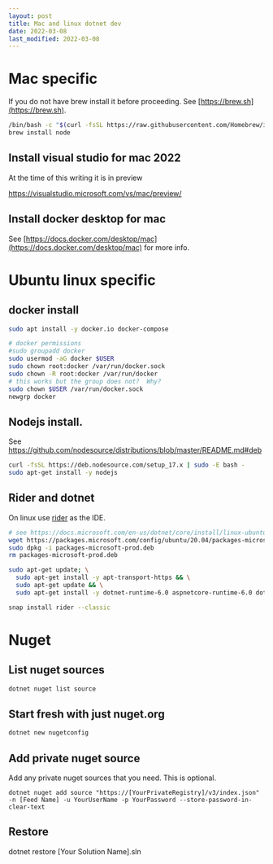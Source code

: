 ```yaml
---
layout: post
title: Mac and linux dotnet dev
date: 2022-03-08
last_modified: 2022-03-08
---
```


# Mac specific

If you do not have brew install it before proceeding.  See [https://brew.sh](https://brew.sh).

```bash
/bin/bash -c "$(curl -fsSL https://raw.githubusercontent.com/Homebrew/install/HEAD/install.sh)"
brew install node
```

## Install visual studio for mac 2022

At the time of this writing it is in preview

https://visualstudio.microsoft.com/vs/mac/preview/


## Install docker desktop for mac
See [https://docs.docker.com/desktop/mac](https://docs.docker.com/desktop/mac) for more info.

# Ubuntu linux specific

## docker install
```bash
sudo apt install -y docker.io docker-compose

# docker permissions
#sudo groupadd docker
sudo usermod -aG docker $USER
sudo chown root:docker /var/run/docker.sock
sudo chown -R root:docker /var/run/docker
# this works but the group does not?  Why?
sudo chown $USER /var/run/docker.sock
newgrp docker
```

## Nodejs install.

See https://github.com/nodesource/distributions/blob/master/README.md#deb

```bash
curl -fsSL https://deb.nodesource.com/setup_17.x | sudo -E bash -
sudo apt-get install -y nodejs
```


## Rider and dotnet

On linux use [rider](https://www.jetbrains.com/rider/) as the IDE.
```bash
# see https://docs.microsoft.com/en-us/dotnet/core/install/linux-ubuntu#2004-
wget https://packages.microsoft.com/config/ubuntu/20.04/packages-microsoft-prod.deb -O packages-microsoft-prod.deb
sudo dpkg -i packages-microsoft-prod.deb
rm packages-microsoft-prod.deb

sudo apt-get update; \
  sudo apt-get install -y apt-transport-https && \
  sudo apt-get update && \
  sudo apt-get install -y dotnet-runtime-6.0 aspnetcore-runtime-6.0 dotnet-sdk-6.0

snap install rider --classic
```


# Nuget

## List nuget sources

```bash
dotnet nuget list source
```

## Start fresh with just nuget.org

```bash
dotnet new nugetconfig
```

## Add private nuget source

Add any private nuget sources that you need.  This is optional.

```
dotnet nuget add source "https://[YourPrivateRegistry]/v3/index.json" -n [Feed Name] -u YourUserName -p YourPassword --store-password-in-clear-text
```

## Restore

dotnet restore [Your Solution Name].sln







